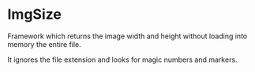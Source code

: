 # ImgSize
Framework which returns the image width and height without loading into memory the entire file.

It ignores the file extension and looks for magic numbers and markers.
